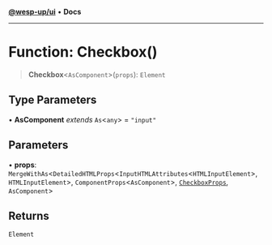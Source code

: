 [**@wesp-up/ui**](../README.md) • **Docs**

---

# Function: Checkbox()

> **Checkbox**\<`AsComponent`\>(`props`): `Element`

## Type Parameters

• **AsComponent** _extends_ `As`\<`any`\> = `"input"`

## Parameters

• **props**: `MergeWithAs`\<`DetailedHTMLProps`\<`InputHTMLAttributes`\<`HTMLInputElement`\>, `HTMLInputElement`\>, `ComponentProps`\<`AsComponent`\>, [`CheckboxProps`](../interfaces/CheckboxProps.md), `AsComponent`\>

## Returns

`Element`
